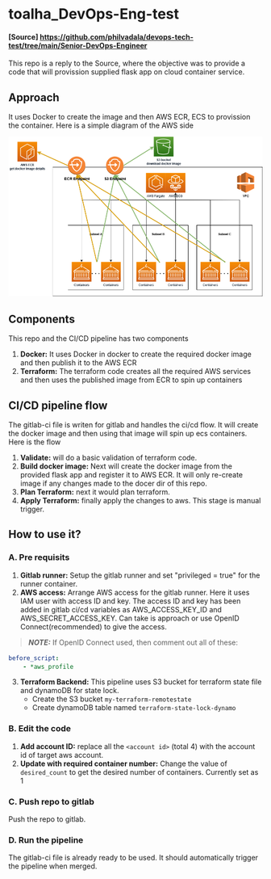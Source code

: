 # toalha_DevOps-Eng-test
#### [Source] https://github.com/philvadala/devops-tech-test/tree/main/Senior-DevOps-Engineer

This repo is a reply to the Source, where the objective was to provide a code that will provission supplied flask app on cloud container service.

## Approach
It uses Docker to create the image and then AWS ECR, ECS to provission the container. Here is a simple diagram of the AWS side

![alt text](https://github.com/Tosrif/toalha_DevOps-Eng-test/blob/main/diagram.png?raw=true)


## Components
This repo and the CI/CD pipeline has two components
1. **Docker:** It uses Docker in docker to create the required docker image and then publish it to the AWS ECR
2. **Terraform:** The terraform code creates all the required AWS services and then uses the published image from ECR to spin up containers

## CI/CD pipeline flow
The gitlab-ci file is writen for gitlab and handles the ci/cd flow. It will create the docker image and then using that image will spin up ecs containers. Here is the flow
1. **Validate:** will do a basic validation of terraform code.
2. **Build docker image:** Next will create the docker image from the provided flask app and register it to AWS ECR. It will only re-create image if any changes made to the docer dir of this repo.
3. **Plan Terraform:** next it would plan terraform.
4. **Apply Terraform:** finally apply the changes to aws. This stage is manual trigger.

## How to use it?

### A. Pre requisits
1. **Gitlab runner:** Setup the gitlab runner and set "privileged = true" for the runner container.
2. **AWS access:** Arrange AWS access for the gitlab runner. Here it uses IAM user with access ID and key. The access ID and key has been added in gitlab ci/cd variables as AWS_ACCESS_KEY_ID and AWS_SECRET_ACCESS_KEY. Can take is approach or use OpenID Connect(recommended) to give the access.
> **_NOTE:_**  If OpenID Connect used, then comment out all of these:
```yml
before_script:
    - *aws_profile
```
3. **Terraform Backend:** This pipeline uses S3 bucket for terraform state file and dynamoDB for state lock.
    - Create the S3 bucket ```my-terraform-remotestate```
    - Create dynamoDB table named ```terraform-state-lock-dynamo```
   
### B. Edit the code
1. **Add account ID:** replace all the ```<account id>``` (total 4) with the account id of target aws account.
2. **Update with required container number:** Change the value of ```desired_count``` to get the desired number of containers. Currently set as 1

### C. Push repo to gitlab
Push the repo to gitlab.

### D. Run the pipeline
The gitlab-ci file is already ready to be used. It should automatically trigger the pipeline when merged.
